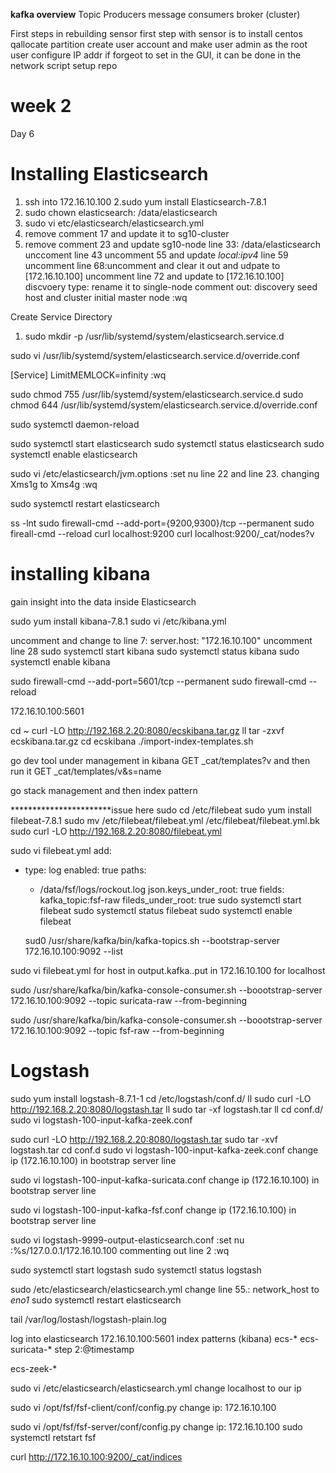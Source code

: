 **kafka overview**
Topic Producers
message consumers
broker (cluster)

First steps in rebuilding sensor
first step with sensor is to install centos 
qallocate partition
create user account and make user admin as the root user
configure IP addr
if forgeot to set in the GUI, it can be done in the network script
setup repo



# week 2
Day 6

# Installing Elasticsearch

1. ssh into 172.16.10.100
2.sudo yum install Elasticsearch-7.8.1
3. sudo chown elasticsearch: /data/elasticsearch  
4. sudo vi etc/elasticsearch/elasticsearch.yml
5. remove comment 17 and update it to sg10-cluster
6. remove comment 23 and update sg10-node
line 33: /data/elasticsearch
unccoment line 43
uncomment 55 and update _local:ipv4_
line 59 uncomment
line 68:uncomment and clear it out and udpate to [172.16.10.100]
uncomment line 72 and update to [172.16.10.100]
discvoery type: rename it to single-node
comment out: discovery seed host and cluster initial master node
:wq

Create Service Directory
1. sudo mkdir -p /usr/lib/systemd/system/elasticsearch.service.d

sudo vi /usr/lib/systemd/system/elasticsearch.service.d/override.conf

[Service]
LimitMEMLOCK=infinity
:wq

sudo chmod 755 /usr/lib/systemd/system/elasticsearch.service.d
sudo chmod 644 /usr/lib/systemd/system/elasticsearch.service.d/override.conf

sudo systemctl daemon-reload

sudo systemctl start elasticsearch
sudo systemctl status elasticsearch 
sudo systemctl enable elasticsearch 

sudo vi /etc/elasticsearch/jvm.options
:set nu
line 22 and line 23. changing Xms1g to Xms4g
:wq

sudo systemctl restart elasticsearch

ss -lnt
sudo firewall-cmd --add-port={9200,9300}/tcp --permanent
sudo fireall-cmd --reload
curl localhost:9200
curl localhost:9200/_cat/nodes?v


# installing kibana 
gain insight into the data inside Elasticsearch 

sudo yum install kibana-7.8.1
sudo vi /etc/kibana.yml

uncomment and change to line 7: server.host: "172.16.10.100" 
uncomment line 28
sudo systemctl start kibana
sudo systemctl status kibana
sudo systemctl enable kibana

sudo firewall-cmd --add-port=5601/tcp --permanent
sudo firewall-cmd --reload

172.16.10.100:5601

cd ~
curl -LO http://192.168.2.20:8080/ecskibana.tar.gz
ll
tar -zxvf ecskibana.tar.gz
cd  ecskibana
./import-index-templates.sh

go dev tool under management in kibana
GET _cat/templates?v and then run it
GET _cat/templates/v&s=name

go stack management and then index pattern


***********************issue here
sudo cd /etc/filebeat
sudo yum install filebeat-7.8.1
sudo mv /etc/filebeat/filebeat.yml /etc/filebeat/filebeat.yml.bk
sudo curl -LO http://192.168.2.20:8080/filebeat.yml

sudo vi filebeat.yml
add: 
- type: log
  enabled: true
  paths:
   - /data/fsf/logs/rockout.log
  json.keys_under_root: true
  fields:
    kafka_topic:fsf-raw
  fileds_under_root: true
  sudo systemctl start filebeat
  sudo systemctl status filebeat
  sudo systemctl enable filebeat

  sud0 /usr/share/kafka/bin/kafka-topics.sh --bootstrap-server 172.16.10.100:9092 --list

sudo vi filebeat.yml 
for host in output.kafka..put in 172.16.10.100 for localhost

sudo /usr/share/kafka/bin/kafka-console-consumer.sh --boootstrap-server 172.16.10.100:9092 --topic suricata-raw --from-beginning

sudo /usr/share/kafka/bin/kafka-console-consumer.sh --boootstrap-server 172.16.10.100:9092 --topic fsf-raw --from-beginning



# Logstash
sudo yum install logstash-8.7.1-1
cd /etc/logstash/conf.d/
ll
sudo curl -LO http://192.168.2.20:8080/logstash.tar
ll
sudo tar -xf logstash.tar
ll
cd conf.d/
sudo vi logstash-100-input-kafka-zeek.conf




sudo curl -LO http://192.168.2.20:8080/logstash.tar
sudo tar -xvf logstash.tar
cd conf.d
sudo vi logstash-100-input-kafka-zeek.conf
change ip (172.16.10.100) in bootstrap server line 

sudo vi logstash-100-input-kafka-suricata.conf
change ip (172.16.10.100) in bootstrap server line 

sudo vi logstash-100-input-kafka-fsf.conf
change ip (172.16.10.100) in bootstrap server line 

sudo vi logstash-9999-output-elasticsearch.conf
:set nu
:%s/127.0.0.1/172.16.10.100
commenting out line 2
:wq

sudo systemctl start logstash
sudo systemctl status logstash

sudo /etc/elasticsearch/elasticsearch.yml
change line 55.: network_host to _eno1_
sudo systemctl restart elasticsearch

tail /var/log/lostash/logstash-plain.log

log into elasticsearch 172.16.10.100:5601
index patterns (kibana)
ecs-*
ecs-suricata-*
step 2:@timestamp

ecs-zeek-*


sudo vi /etc/elasticsearch/elasticsearch.yml
change localhost to our ip 


sudo vi /opt/fsf/fsf-client/conf/config.py
change ip: 172.16.10.100

sudo vi /opt/fsf/fsf-server/conf/config.py
change ip: 172.16.10.100
sudo systemctl retstart fsf


curl http://172.16.10.100:9200/_cat/indices
